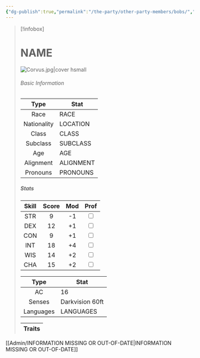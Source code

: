 ```yaml
---
{"dg-publish":true,"permalink":"/the-party/other-party-members/bobs/","updated":"2025-01-11T14:32:20.708+00:00"}
---
```


> [!infobox]
> 
> # NAME
> ![Corvus.jpg|cover hsmall](/img/user/Admin/Attachments/Corvus.jpg)
> ###### Basic Information
> 
>  Type | Stat |
> :----: | --- |
>  Race | RACE |
>  Nationality | LOCATION |
>  Class | CLASS |
>  Subclass | SUBCLASS |
>  Age | AGE |
>  Alignment | ALIGNMENT |
>  Pronouns | PRONOUNS |
>  ##### Stats
> Skill | Score | Mod | Prof |
> :---: | :---: | :---: | :---: |
>  STR | 9 | -1 | <input type="checkbox" unchecked> |
>  DEX | 12 | +1 |  <input type="checkbox" unchecked> |
>  CON | 9 | +1 | <input type="checkbox" unchecked> |
>  INT | 18 | +4 | <input type="checkbox" unchecked>|
>  WIS | 14 | +2 | <input type="checkbox" unchecked> |
>  CHA | 15 | +2 | <input type="checkbox" unchecked> |
>  
>Type | Stat |
>:---: | --- |
>AC | 16 |
>Senses | Darkvision 60ft |
>Languages | LANGUAGES|
>
>Traits |
>---|
>

[[Admin/INFORMATION MISSING OR OUT-OF-DATE\|INFORMATION MISSING OR OUT-OF-DATE]]